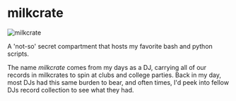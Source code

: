 # milkcrate
![milkcrate](http://www.homedepot.com/catalog/productImages/400/0e/0e7333c1-2f74-4ee3-aa2a-4338ccbf3c91_400.jpg)

A 'not-so' secret compartment that hosts my favorite bash and python scripts.

The name _milkcrate_ comes from my days as a DJ, carrying all of our records in milkcrates to spin at clubs and college parties.  Back in my day, most DJs had this same burden to bear, and often times, I'd peek into fellow DJs record collection to see what they had.
